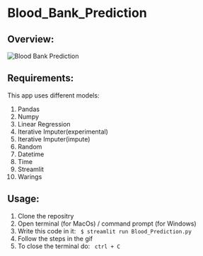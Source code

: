 # Blood_Bank_Prediction
## Overview:
![Blood Bank Prediction](https://user-images.githubusercontent.com/57061577/97670140-9e26ba00-1aab-11eb-8fb4-f1a646193120.gif)
## Requirements:
 This app uses different models:
1)  Pandas
2)  Numpy 
3)  Linear Regression
4)  Iterative Imputer(experimental)
5)  Iterative Imputer(impute)
6)  Random
7)  Datetime
8)  Time
9)  Streamlit
10) Warings
## Usage:
1) Clone the repositry
2) Open terminal (for MacOs) / command prompt (for Windows)
3) Write this code in it:
``` $ streamlit run Blood_Prediction.py```
4) Follow the steps in the gif
5) To close the terminal do:
``` ctrl + C```
